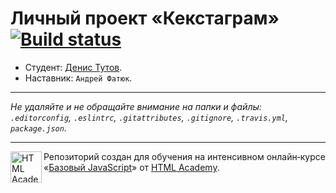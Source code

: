 # Личный проект «Кекстаграм» [![Build status][travis-image]][travis-url]

* Студент: [Денис Тутов](https://up.htmlacademy.ru/javascript/11/user/111677).
* Наставник: `Андрей Фатюк`.

---

_Не удаляйте и не обращайте внимание на папки и файлы:_<br>
_`.editorconfig`, `.eslintrc`, `.gitattributes`, `.gitignore`, `.travis.yml`, `package.json`._

---

<a href="https://htmlacademy.ru/intensive/javascript"><img align="left" width="50" height="50" title="HTML Academy" src="https://up.htmlacademy.ru/static/img/intensive/javascript/logo-for-github.svg"></a>

Репозиторий создан для обучения на интенсивном онлайн‑курсе «[Базовый JavaScript](https://htmlacademy.ru/intensive/javascript)» от [HTML Academy](https://htmlacademy.ru).

[travis-image]: https://travis-ci.org/htmlacademy-javascript/111677-kekstagram.svg?branch=master
[travis-url]: https://travis-ci.org/htmlacademy-javascript/111677-kekstagram
